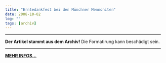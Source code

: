 ```yaml
---
title: "Erntedankfest bei den Münchner Mennoniten"
date: 2008-10-02
log: ""
tags: [archiv]
---
```

<hr><b>Der Artikel stammt aus dem Archiv!</b> Die Formatirung kann beschädigt sein.<hr>
<b><a href="http://www.mennonitengemeinde-muenchen.de/41323.html">MEHR INFOS...</a></b>
